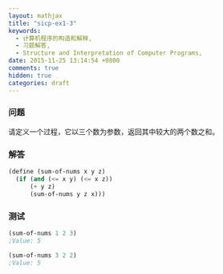 ```yaml
---
layout: mathjax
title: "sicp-ex1-3"
keywords:
  - 计算机程序的构造和解释,
  - 习题解答,
  - Structure and Interpretation of Computer Programs,
date: 2015-11-25 13:14:54 +0800
comments: true
hidden: true
categories: draft
---
```


### 问题

请定义一个过程，它以三个数为参数，返回其中较大的两个数之和。

### 解答

``` scheme
(define (sum-of-nums x y z)
  (if (and (<= x y) (<= x z))
      (+ y z)
      (sum-of-nums y z x)))
```

### 测试

``` scheme
(sum-of-nums 1 2 3)
;Value: 5

(sum-of-nums 3 2 2)
;Value: 5
```
